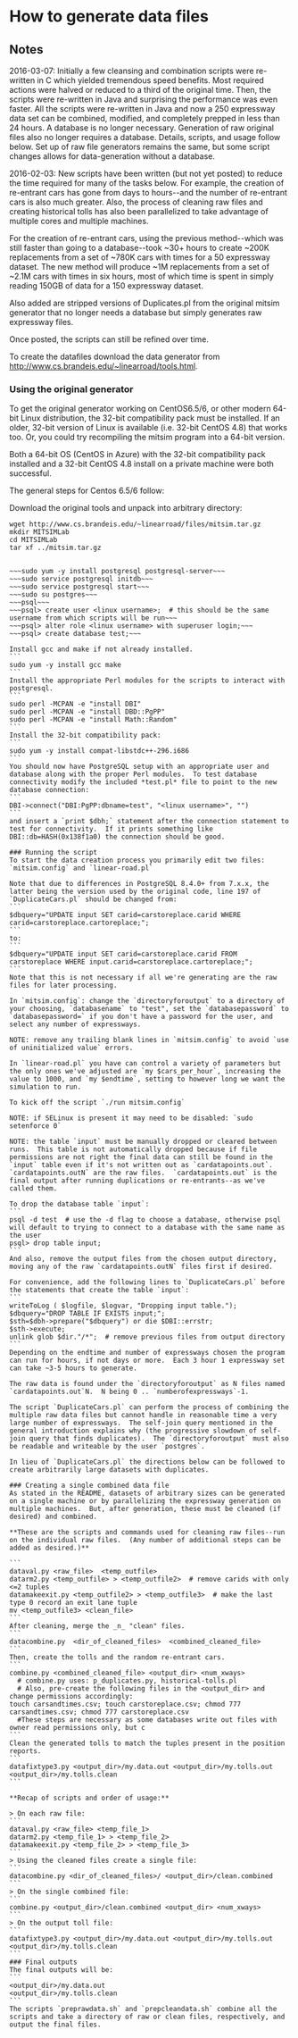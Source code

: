 # How to generate data files

## Notes
2016-03-07: Initially a few cleansing and combination scripts were re-written in C which yielded tremendous speed benefits.  Most required actions were halved or reduced to a third of the original time.  Then, the scripts were re-written in Java and surprising the performance was even faster.  All the scripts were re-written in Java and now a 250 expressway data set can be combined, modified, and completely prepped in less than 24 hours.  A database is no longer necessary.  Generation of raw original files also no longer requires a database.  Details, scripts, and usage follow below.  Set up of raw file generators remains the same, but some script changes allows for data-generation without a database.

2016-02-03: New scripts have been written (but not yet posted) to reduce the time required for many of the tasks below.  For example, the creation of re-entrant cars has gone from days to hours--and the number of re-entrant cars is also much greater.  Also, the process of cleaning raw files and creating historical tolls has also been parallelized to take advantage of multiple cores and multiple machines.

For the creation of re-entrant cars, using the previous method--which was still faster than going to a database--took ~30+ hours to create ~200K replacements from a set of ~780K cars with times for a 50 expressway dataset.  The new method will produce ~1M replacements from a set of ~2.1M cars with times in six hours, most of which time is spent in simply reading 150GB of data for a 150 expressway dataset.

Also added are stripped versions of Duplicates.pl from the original mitsim generator that no longer needs a database but simply generates raw expressway files.

Once posted, the scripts can still be refined over time.

To create the datafiles download the data generator from http://www.cs.brandeis.edu/~linearroad/tools.html.

### Using the original generator
To get the original generator working on CentOS6.5/6, or other modern 64-bit Linux distribution, the 32-bit compatibility pack must be installed.  If an older, 32-bit version of Linux is available (i.e. 32-bit CentOS 4.8) that works too.  Or, you could try recompiling the mitsim program into a 64-bit version. 

Both a 64-bit OS (CentOS in Azure) with the 32-bit compatibility pack installed and a 32-bit CentOS 4.8 install on a private machine were both successful.

The general steps for Centos 6.5/6 follow:

Download the original tools and unpack into arbitrary directory:

```
wget http://www.cs.brandeis.edu/~linearroad/files/mitsim.tar.gz
mkdir MITSIMLab
cd MITSIMLab
tar xf ../mitsim.tar.gz
```

~~~Install and set up the PostgreSQL database (these instructions may vary based on the version of PostgreSQL).  For version 8.4.0 that the default CentOS 6.5/6 repo in Azure installs:~~~

~~~sudo yum -y install postgresql postgresql-server~~~
~~~sudo service postgresql initdb~~~
~~~sudo service postgresql start~~~
~~~sudo su postgres~~~
~~~psql~~~
~~~psql> create user <linux username>;  # this should be the same username from which scripts will be run~~~
~~~psql> alter role <linux username> with superuser login;~~~
~~~psql> create database test;~~~

Install gcc and make if not already installed.
```
sudo yum -y install gcc make
```
Install the appropriate Perl modules for the scripts to interact with postgresql.
```
sudo perl -MCPAN -e "install DBI"
sudo perl -MCPAN -e "install DBD::PgPP"
sudo perl -MCPAN -e "install Math::Random"
```
Install the 32-bit compatibility pack:
```
sudo yum -y install compat-libstdc++-296.i686
```
You should now have PostgreSQL setup with an appropriate user and database along with the proper Perl modules.  To test database connectivity modify the included *test.pl* file to point to the new database connection: 
```
DBI->connect("DBI:PgPP:dbname=test", "<linux username>", "")
```
and insert a `print $dbh;` statement after the connection statement to test for connectivity.  If it prints something like DBI::db=HASH(0x138f1a0) the connection should be good.

### Running the script
To start the data creation process you primarily edit two files:
`mitsim.config` and `linear-road.pl`

Note that due to differences in PostgreSQL 8.4.0+ from 7.x.x, the latter being the version used by the original code, line 197 of `DuplicateCars.pl` should be changed from:
```
$dbquery="UPDATE input SET carid=carstoreplace.carid WHERE carid=carstoreplace.cartoreplace;";
```
to:
```
$dbquery="UPDATE input SET carid=carstoreplace.carid FROM carstoreplace WHERE input.carid=carstoreplace.cartoreplace;";
```
Note that this is not necessary if all we're generating are the raw files for later processing.

In `mitsim.config`: change the `directoryforoutput` to a directory of your choosing, `databasename` to "test", set the `databasepassword` to `databasepassword=` if you don't have a password for the user, and select any number of expressways.

NOTE: remove any trailing blank lines in `mitsim.config` to avoid `use of uninitialized value` errors.

In `linear-road.pl` you have can control a variety of parameters but the only ones we've adjusted are `my $cars_per_hour`, increasing the value to 1000, and `my $endtime`, setting to however long we want the simulation to run.

To kick off the script `./run mitsim.config`

NOTE: if SELinux is present it may need to be disabled: `sudo setenforce 0`

NOTE: the table `input` must be manually dropped or cleared between runs.  This table is not automatically dropped because if file permissions are not right the final data can still be found in the `input` table even if it's not written out as `cardatapoints.out`.  `cardatapoints.outN` are the raw files.  `cardatapoints.out` is the final output after running duplications or re-entrants--as we've called them.

To drop the database table `input`:
```
psql -d test  # use the -d flag to choose a database, otherwise psql will default to trying to connect to a database with the same name as the user
psql> drop table input;
```
And also, remove the output files from the chosen output directory, moving any of the raw `cardatapoints.outN` files first if desired.

For convenience, add the following lines to `DuplicateCars.pl` before the statements that create the table `input`:
```
writeToLog ( $logfile, $logvar, "Dropping input table.");
$dbquery="DROP TABLE IF EXISTS input;";
$sth=$dbh->prepare("$dbquery") or die $DBI::errstr;
$sth->execute;
unlink glob $dir."/*";  # remove previous files from output directory
```
Depending on the endtime and number of expressways chosen the program can run for hours, if not days or more.  Each 3 hour 1 expressway set can take ~3-5 hours to generate.

The raw data is found under the `directoryforoutput` as N files named `cardatapoints.out`N.  N being 0 .. `numberofexpressways`-1.

The script `DuplicateCars.pl` can perform the process of combining the multiple raw data files but cannot handle in reasonable time a very large number of expressways.  The self-join query mentioned in the general introduction explains why (the progressive slowdown of self-join query that finds duplicates).  The `directoryforoutput` must also be readable and writeable by the user `postgres`.

In lieu of `DuplicateCars.pl` the directions below can be followed to create arbitrarily large datasets with duplicates.

### Creating a single combined data file
As stated in the README, datasets of arbitrary sizes can be generated on a single machine or by parallelizing the expressway generation on multiple machines.  But, after generation, these must be cleaned (if desired) and combined.  

**These are the scripts and commands used for cleaning raw files--run on the individual raw files.  (Any number of additional steps can be added as desired.)**

```
dataval.py <raw_file>  <temp_outfile>
datarm2.py <temp_outfile> > <temp_outfile2>  # remove carids with only <=2 tuples
datamakeexit.py <temp_outfile2> > <temp_outfile3>  # make the last type 0 record an exit lane tuple
mv <temp_outfile3> <clean_file>
```
After cleaning, merge the _n_ "clean" files.
```
datacombine.py  <dir_of_cleaned_files>  <combined_cleaned_file>
```
Then, create the tolls and the random re-entrant cars.
```
combine.py <combined_cleaned_file> <output_dir> <num_xways>
  # combine.py uses: p_duplicates.py, historical-tolls.pl
  # Also, pre-create the following files in the <output_dir> and change permissions accordingly:
touch carsandtimes.csv; touch carstoreplace.csv; chmod 777 carsandtimes.csv; chmod 777 carstoreplace.csv 
  #These steps are necessary as some databases write out files with owner read permissions only, but c
```
Clean the generated tolls to match the tuples present in the position reports.
```
datafixtype3.py <output_dir>/my.data.out <output_dir>/my.tolls.out <output_dir>/my.tolls.clean
```

**Recap of scripts and order of usage:**

> On each raw file:
```
dataval.py <raw_file> <temp_file_1>
datarm2.py <temp_file_1> > <temp_file_2>
datamakeexit.py <temp_file_2> > <temp_file_3>
```
> Using the cleaned files create a single file:
```
datacombine.py <dir_of_cleaned_files>/ <output_dir>/clean.combined
```
> On the single combined file:
```
combine.py <output_dir>/clean.combined <output_dir> <num_xways>
```
> On the output toll file:
```
datafixtype3.py <output_dir>/my.data.out <output_dir>/my.tolls.out <output_dir>/my.tolls.clean
```
### Final outputs
The final outputs will be: 
```
<output_dir>/my.data.out
<output_dir>/my.tolls.clean
```
The scripts `preprawdata.sh` and `prepcleandata.sh` combine all the scripts and take a directory of raw or clean files, respectively, and output the final files.

